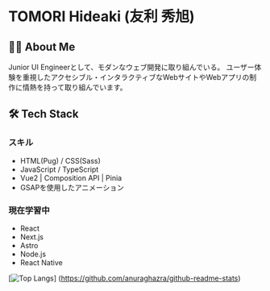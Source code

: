 # TOMORI Hideaki (友利 秀旭)

## 👨‍💻 About Me
Junior UI Engineerとして、モダンなウェブ開発に取り組んでいる。
ユーザー体験を重視したアクセシブル・インタラクティブなWebサイトやWebアプリの制作に情熱を持って取り組んでいます。

## 🛠️ Tech Stack
### スキル
- HTML(Pug) / CSS(Sass)
- JavaScript / TypeScript
- Vue2 | Composition API | Pinia
- GSAPを使用したアニメーション

### 現在学習中
- React
- Next.js
- Astro
- Node.js
- React Native

[![Top Langs](https://github-readme-stats.vercel.app/api/top-langs/?username=hideaki-0108&layout=compact)]
(https://github.com/anuraghazra/github-readme-stats)
